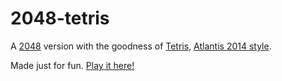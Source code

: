 # 2048-tetris
A [2048](http://git.io/2048) version with the goodness of [Tetris](https://github.com/prat0318/2048-tetris), [Atlantis 2014 style](http://atlantis2014.fi).

Made just for fun. [Play it here!](http://tomsun.github.io/2048-atlantis)
